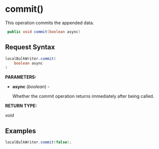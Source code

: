 # commit()

This operation commits the appended data.

```java
 public void commit(boolean async)
```

## Request Syntax

```java
localBulkWriter.commit(
    boolean async
)
```

**PARAMETERS:**

- **async** (*boolean*) -

    Whether the commit operation returns immediately after being called.

**RETURN TYPE:**

*void*

## Examples

```java
localBulkWriter.commit(false);
```
